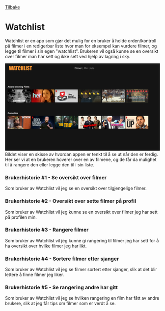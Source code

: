 [ Tilbake ](../README.md)

# Watchlist

Watchlist er en app som gjør det mulig for en bruker å holde orden/kontroll på filmer i en redigerbar liste hvor man for eksempel kan vurdere filmer, og legge til filmer i sin egen "watchlist". Brukeren vil også kunne se en oversikt over filmer man har sett og ikke sett ved hjelp av lagring i sky.

![alt text](images/watchlist-concept.png)
Bildet viser en skisse av hvordan appen er tenkt til å se ut når den er ferdig. Her ser vi at en brukeren hoverer over en av filmene, og de får da mulighet til å rangere den eller legge den til i sin liste.

### **Brukerhistorie #1** - Se oversikt over filmer
Som bruker av Watchlist vil jeg se en oversikt over tilgjengelige filmer.

### **Brukerhistorie #2** - Oversikt over sette filmer på profil
Som bruker av Watchlist vil jeg kunne se en oversikt over filmer jeg har sett på profilen min.

### **Brukerhistorie #3** - Rangere filmer
Som bruker av Watchlist vil jeg kunne gi rangering til filmer jeg har sett for å ha oversikt over hvilke filmer jeg har likt. 

### **Brukerhistorie #4** - Sortere filmer etter sjanger
Som bruker av Watchlist vil jeg se filmer sortert etter sjanger, slik at det blir lettere å finne filmer jeg liker.

### **Brukerhistorie #5** - Se rangering andre har gitt
Som bruker av Watchlist vil jeg se hvilken rangering en film har fått av andre brukere, slik at jeg får tips om filmer som er verdt å se.
